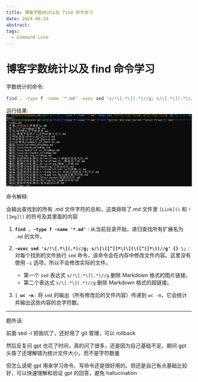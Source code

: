 ```yaml
---
title: 博客字数统计以及 find 命令学习
date: 2024-06-24
abstract:
tags:
  - Command Line
---
```


# 博客字数统计以及 find 命令学习

字数统计的命令:

```bash
find . -type f -name '*.md' -exec sed 's/!\[.*\](.*)//g; s/\[.*\](.*)//g' {} \; | wc -m
```

运行结果:
![Img](./FILES/博客字数统计以及find命令学习.md/img-20240624191237.png)

命令解释:

会输出查找到的所有 .md 文件字符的总和，这类排除了.md 文件里 `[Link]()` 和 `![Img]()` 的符号及其里面的内容

1. **`find . -type f -name '*.md'`** : 从当前目录开始，递归查找所有扩展名为 `.md` 的文件。

2. **`-exec sed 's/!\[.*\](.*)//g; s/\[\([^]]*\)\](\([^)]*\))//g' {} \;`** : 对每个找到的文件执行 `sed` 命令，该命令会在内存中修改文件内容。这里没有使用 `-i` 选项，所以不会修改实际的文件。

    - 第一个 `sed` 表达式 `s/!\[.*\](.*)//g` 删除 Markdown 格式的图片链接，
    - 第二个表达式 `s/\[.*\](.*)//g` 删除 Markdown 格式的超链接。

3. **`| wc -m`** : 将 `sed` 的输出（所有修改后的文件内容）传递到 `wc -m`，它会统计并输出这些内容的总字符数。

---

题外话:

前面 sed -i 把我坑了，还好用了 git 管理，可以 rollback

然后反复问 gpt 也花了时间，真的问了很多，还是因为自己基础不足。期间 gpt 头昏了还理解错为统计文件大小，而不是字符数量

但怎么说呢 gpt 用来学习命令、写命令还是很好用的。但还是自己有点基础比较好，可以快速理解和验证 gpt 的回答，避免 hallucination
